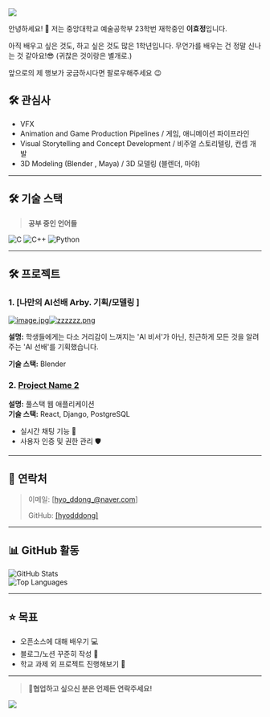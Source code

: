 
    
<img src="https://capsule-render.vercel.app/api?type=waving&color=0:ffc2c2,100:f3c7ff&height=240&text=HELLO,%20WORLD!&animation=fadeIn&fontColor=ffffff&fontSize=60" />

안녕하세요! 👋 저는 중앙대학교 예술공학부 23학번 재학중인 **이효정**입니다.

아직 배우고 싶은 것도, 하고 싶은 것도 많은 1학년입니다.
무언가를 배우는 건 정말 신나는 것 같아요!😎
(귀찮은 것이랑은 별개로.)

앞으로의 제 행보가 궁금하시다면 팔로우해주세요 😉


## 🛠️ **관심사**

- VFX 
- Animation and Game Production Pipelines / 게임, 애니메이션 파이프라인
- Visual Storytelling and Concept Development / 비주얼 스토리텔링, 컨셉 개발
- 3D Modeling (Blender , Maya) / 3D 모델링 (블렌더, 마야)

---

## 🛠️ **기술 스택**

> **공부 중인 언어들**

![C](https://img.shields.io/badge/C-00599C?style=for-the-badge&logo=c&logoColor=white)
![C++](https://img.shields.io/badge/C++-00599C?style=for-the-badge&logo=c%2B%2B&logoColor=white)
![Python](https://img.shields.io/badge/Python-3776AB?style=for-the-badge&logo=python&logoColor=white)



---
## 🛠️ **프로젝트**

### 1. [나만의 AI선배 Arby.  기획/모델링 ]

[![image.jpg](https://i.postimg.cc/W3Nw6jCF/image.jpg)](https://postimg.cc/7CRzqvxw)[![zzzzzz.png](https://i.postimg.cc/Tw3n505n/zzzzzz.png)](https://postimg.cc/d7ghz8B0)

**설명:** 학생들에게는 다소 거리감이 느껴지는 'AI 비서'가 아닌, 친근하게 모든 것을 알려주는 'AI 선배'를 기획했습니다.



**기술 스택:** Blender




### 2. [Project Name 2](https://github.com/your_username/project2)   
**설명:** 풀스택 웹 애플리케이션  
**기술 스택:** React, Django, PostgreSQL  
- 실시간 채팅 기능 💬  
- 사용자 인증 및 권한 관리 🛡️  

---

## 💌 **연락처**

> 이메일: [hyo_ddong_@naver.com]
> 
> GitHub: [[hyodddong]](https://github.com/hyodddong)

---

## 📊 **GitHub 활동**

![GitHub Stats](https://github-readme-stats.vercel.app/api?username=your_username&show_icons=true&theme=radical)  
![Top Languages](https://github-readme-stats.vercel.app/api/top-langs/?username=your_username&layout=compact&theme=radical)

---

## ⭐ **목표**
- 오픈소스에 대해 배우기 💻  
- 블로그/노션 꾸준히 작성 📝  
- 학교 과제 외 프로젝트 진행해보기 🌱  

---

> **💬협업하고 싶으신 분은 언제든 연락주세요!**
>
> 
<img src="https://capsule-render.vercel.app/api?type=waving&color=FFB6C1&height=150&section=footer&text=&fontSize=" />
